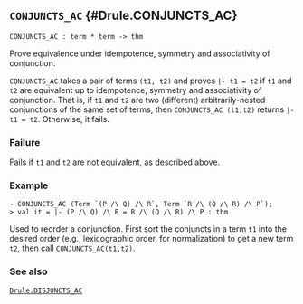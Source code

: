 ## `CONJUNCTS_AC` {#Drule.CONJUNCTS_AC}


```
CONJUNCTS_AC : term * term -> thm
```



Prove equivalence under idempotence, symmetry and associativity of conjunction.


`CONJUNCTS_AC` takes a pair of terms `(t1, t2)` and proves
`|- t1 = t2` if `t1` and `t2` are equivalent up to idempotence, symmetry and
associativity of conjunction.  That is, if `t1` and `t2` are two (different)
arbitrarily-nested conjunctions of the same set of terms, then
`CONJUNCTS_AC (t1,t2)` returns `|- t1 = t2`. Otherwise, it fails.

### Failure

Fails if `t1` and `t2` are not equivalent, as described above.

### Example

    
    - CONJUNCTS_AC (Term `(P /\ Q) /\ R`, Term `R /\ (Q /\ R) /\ P`);
    > val it = |- (P /\ Q) /\ R = R /\ (Q /\ R) /\ P : thm
    


Used to reorder a conjunction.  First sort the conjuncts in a term
`t1` into the desired order (e.g., lexicographic order, for
normalization) to get a new term `t2`, then call
`CONJUNCTS_AC(t1,t2)`.

### See also

[`Drule.DISJUNCTS_AC`](#Drule.DISJUNCTS_AC)

